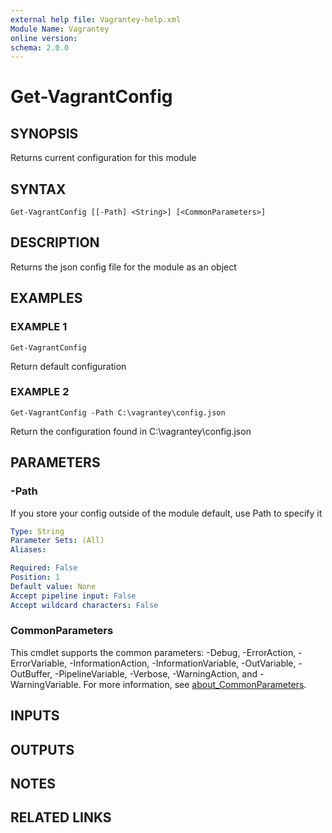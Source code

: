 ```yaml
---
external help file: Vagrantey-help.xml
Module Name: Vagrantey
online version:
schema: 2.0.0
---
```


# Get-VagrantConfig

## SYNOPSIS
Returns current configuration for this module

## SYNTAX

```
Get-VagrantConfig [[-Path] <String>] [<CommonParameters>]
```

## DESCRIPTION
Returns the json config file for the module as an object

## EXAMPLES

### EXAMPLE 1
```
Get-VagrantConfig
```

Return default configuration

### EXAMPLE 2
```
Get-VagrantConfig -Path C:\vagrantey\config.json
```

Return the configuration found in C:\vagrantey\config.json

## PARAMETERS

### -Path
If you store your config outside of the module default, use Path to specify it

```yaml
Type: String
Parameter Sets: (All)
Aliases:

Required: False
Position: 1
Default value: None
Accept pipeline input: False
Accept wildcard characters: False
```

### CommonParameters
This cmdlet supports the common parameters: -Debug, -ErrorAction, -ErrorVariable, -InformationAction, -InformationVariable, -OutVariable, -OutBuffer, -PipelineVariable, -Verbose, -WarningAction, and -WarningVariable. For more information, see [about_CommonParameters](http://go.microsoft.com/fwlink/?LinkID=113216).

## INPUTS

## OUTPUTS

## NOTES

## RELATED LINKS
